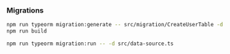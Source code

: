 ### Migrations

```bash
npm run typeorm migration:generate -- src/migration/CreateUserTable -d src/data-source.ts
npm run build
```

```bash
npm run typeorm migration:run -- -d src/data-source.ts
```